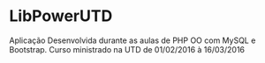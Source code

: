 # LibPowerUTD
Aplicação Desenvolvida durante as aulas de PHP OO com MySQL e Bootstrap. Curso ministrado na UTD de 01/02/2016 à 16/03/2016
